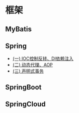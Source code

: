 # 框架

## MyBatis

## Spring
- [(一) IOC控制反转、DI依赖注入](docs/框架/SSM/Spring笔记(一)----IOC控制反转、DI依赖注入.md)
- [(二) 动态代理、AOP](docs/框架/SSM/Spring笔记(二)----动态代理、AOP.md)
- [(三) 声明式事务](docs/框架/SSM/Spring笔记(三)----声明式事务.md)
## SpringBoot



## SpringCloud
